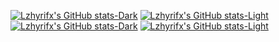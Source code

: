 [![Lzhyrifx's GitHub stats-Dark](https://github-readme-stats.vercel.app/api/top-langs/?username=Lzhyrifx&layout=compact&theme=tokyonight#gh-dark-mode-only)](https://github.com/anuraghazra/github-readme-stats#gh-dark-mode-only)
[![Lzhyrifx's GitHub stats-Light](https://github-readme-stats.vercel.app/api/top-langs/?username=Lzhyrifx&layout=compact&theme=default#gh-light-mode-only)](https://github.com/anuraghazra/github-readme-stats#gh-light-mode-only)
<br>
[![Lzhyrifx's GitHub stats-Dark](https://github-readme-stats.vercel.app/api?username=Lzhyrifx&show_icons=true&theme=tokyonight#gh-dark-mode-only)](https://github.com/anuraghazra/github-readme-stats#gh-dark-mode-only)
[![Lzhyrifx's GitHub stats-Light](https://github-readme-stats.vercel.app/api?username=Lzhyrifx&show_icons=true&theme=default#gh-light-mode-only)](https://github.com/anuraghazra/github-readme-stats#gh-light-mode-only)
